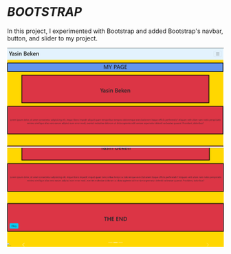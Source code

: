<h1><i>BOOTSTRAP</i></h1>
<p>In this project, I experimented with Bootstrap and added Bootstrap's navbar, button, and slider to my project.</p>
<img src="SS1.png">
<img src="SS2.png">
